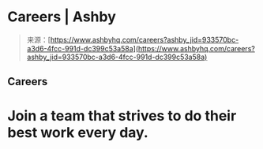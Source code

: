 <!--yml
category: 未分类
date: 2024-05-27 14:36:35
-->

# Careers | Ashby

> 来源：[https://www.ashbyhq.com/careers?ashby_jid=933570bc-a3d6-4fcc-991d-dc399c53a58a](https://www.ashbyhq.com/careers?ashby_jid=933570bc-a3d6-4fcc-991d-dc399c53a58a)

## Careers

# Join a team that strives to do their best work every day.
